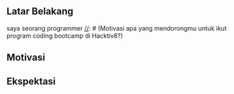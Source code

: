 [//]: # (Ceritakan sedikit tentang latar belakangmu seperti pendidikan terakhir atau pekerjaan sebelumnya)
## Latar Belakang
saya seorang programmer
[//]: # (Motivasi apa yang mendorongmu untuk ikut program coding bootcamp di Hacktiv8?)
## Motivasi

[//]: # (Beri tahu kami, apa yang ingin kamu dapatkan di Hacktiv8 dan apa yang ingin kamu capai setelah lulus dari sini?)
## Ekspektasi

[//]: # (Apakah ada hal lain yang ingin disampaikan? Bila ada, kamu bebas untuk menuliskannya)
